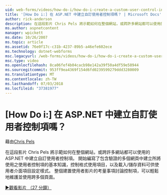 ```yaml
---
uid: web-forms/videos/how-do-i/how-do-i-create-a-custom-user-control-in-aspnet
title: '[How Do i:] 在 ASP.NET 中建立自訂使用者控制項嗎？ | Microsoft Docs'
author: rick-anderson
description: 在這段影片 Chris Pels 將示範如何在整個網站，或跨許多網站都可以使用的 ASP.NET 中建立自訂使用者控制項。 Sta...
ms.author: aspnetcontent
manager: wpickett
ms.date: 10/26/2007
ms.topic: article
ms.assetid: 76e0f17c-c31b-4237-89b5-a46efe602ece
ms.technology: dotnet-webforms
msc.legacyurl: /web-forms/videos/how-do-i/how-do-i-create-a-custom-user-control-in-aspnet
msc.type: video
ms.openlocfilehash: 8ca06fef4b04cacb98e142a39f50a4df59e58944
ms.sourcegitcommit: 953ff9ea4369f154d6fd0239599279ddd3280009
ms.translationtype: MT
ms.contentlocale: zh-TW
ms.lasthandoff: 07/03/2018
ms.locfileid: "37381977"
---
```

<a name="how-do-i--create-a-custom-user-control-in-aspnet"></a>[How Do i:] 在 ASP.NET 中建立自訂使用者控制項嗎？
====================
藉由[Chris Pels](https://twitter.com/chrispels)

在這段影片 Chris Pels 將示範如何在整個網站，或跨許多網站都可以使用的 ASP.NET 中建立自訂使用者控制項。 開始編寫了包含驗證的多個網頁中建立所將使用之使用者控制項的基本知識，控制格式使用項目，以及載入/儲存資料可供使用者介面項目設定樣式。 整個建置使用者影片的考量事項討論控制項，可以輕鬆地維護並使用跨多個頁面。

[&#9654;觀看影片 （27 分鐘）](https://channel9.msdn.com/Blogs/ASP-NET-Site-Videos/how-do-i-create-a-custom-user-control-in-aspnet)
